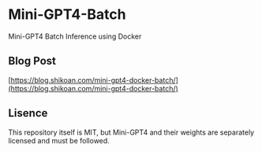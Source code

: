 # Mini-GPT4-Batch
Mini-GPT4 Batch Inference using Docker

## Blog Post
[https://blog.shikoan.com/mini-gpt4-docker-batch/](https://blog.shikoan.com/mini-gpt4-docker-batch/)

## Lisence
This repository itself is MIT, but Mini-GPT4 and their weights are separately licensed and must be followed.